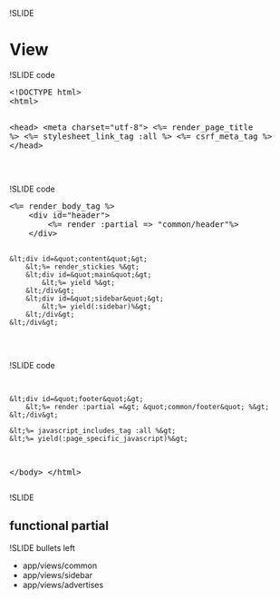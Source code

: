 !SLIDE

# View

!SLIDE code

<div>
  <pre class="sh_html">
&lt;!DOCTYPE html&gt;
&lt;html&gt;

&lt;head&gt;
  &lt;meta charset=&quot;utf-8&quot;&gt;
  &lt;%= render_page_title %&gt;
  &lt;%= stylesheet_link_tag :all %&gt;
  &lt;%= csrf_meta_tag %&gt;
&lt;/head&gt;

  </pre>
</div>

!SLIDE code
<div>
  <pre class="sh_html">
&lt;%= render_body_tag %&gt;
    &lt;div id=&quot;header&quot;&gt;
        &lt;%= render :partial =&gt; &quot;common/header&quot;%&gt;
    &lt;/div&gt;

    &lt;div id=&quot;content&quot;&gt;
        &lt;%= render_stickies %&gt;
        &lt;div id=&quot;main&quot;&gt;
            &lt;%= yield %&gt; 
        &lt;/div&gt;
        &lt;div id=&quot;sidebar&quot;&gt;
            &lt;%= yield(:sidebar)%&gt;
        &lt;/div&gt;
    &lt;/div&gt;

  </pre>
</div>

!SLIDE code
<div>
  <pre class="sh_html">
    
    &lt;div id=&quot;footer&quot;&gt;
        &lt;%= render :partial =&gt; &quot;common/footer&quot; %&gt;
    &lt;/div&gt;
    
    &lt;%= javascript_includes_tag :all %&gt;
    &lt;%= yield(:page_specific_javascript)%&gt;

&lt;/body&gt;
&lt;/html&gt;
  </pre>
</div>

!SLIDE

## functional partial

!SLIDE bullets left

* app/views/common
* app/views/sidebar
* app/views/advertises
